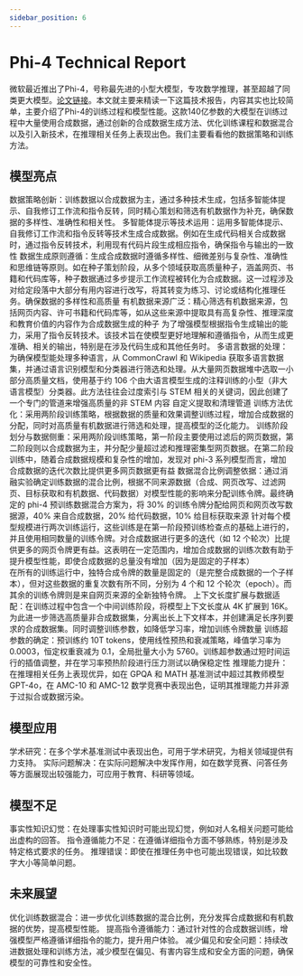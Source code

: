 ```yaml
---
sidebar_position: 6
---
```


# Phi-4 Technical Report
微软最近推出了Phi-4，号称最先进的小型大模型，专攻数学推理，甚至超越了同类更大模型。[论文链接](https://arxiv.org/abs/2412.08905)。本文就主要来精读一下这篇技术报告，内容其实也比较简单，主要介绍了Phi-4的训练过程和模型性能。这款140亿参数的大模型在训练过程中大量使用合成数据，通过创新的合成数据生成方法、优化训练课程和数据混合以及引入新技术，在推理相关任务上表现出色。我们主要看看他的数据策略和训练方法。

## 模型亮点
数据策略创新：训练数据以合成数据为主，通过多种技术生成，包括多智能体提示、自我修订工作流和指令反转，同时精心策划和筛选有机数据作为补充，确保数据的多样性、准确性和相关性。
多智能体提示等技术运用：运用多智能体提示、自我修订工作流和指令反转等技术生成合成数据。例如在生成代码相关合成数据时，通过指令反转技术，利用现有代码片段生成相应指令，确保指令与输出的一致性
数据生成原则遵循：生成合成数据时遵循多样性、细微差别与复杂性、准确性和思维链等原则。如在种子策划阶段，从多个领域获取高质量种子，涵盖网页、书籍和代码库等，种子数据通过多步提示工作流程被转化为合成数据。这一过程涉及对给定段落中大部分有用内容进行改写，将其转变为练习、讨论或结构化推理任务。确保数据的多样性和高质量
有机数据来源广泛：精心筛选有机数据来源，包括网页内容、许可书籍和代码库等，如从这些来源中提取具有高复杂性、推理深度和教育价值的内容作为合成数据生成的种子
为了增强模型根据指令生成输出的能力，采用了指令反转技术。该技术旨在使模型更好地理解和遵循指令，从而生成更准确、相关的输出，特别是在涉及代码生成和其他任务时。
多语言数据的处理：为确保模型能处理多种语言，从 CommonCrawl 和 Wikipedia 获取多语言数据集，并通过语言识别模型和分类器进行筛选和处理。从大量网页数据堆中选取一小部分高质量文档，使用基于约 106 个由大语言模型生成的注释训练的小型（非大语言模型）分类器。此方法往往会过度索引与 STEM 相关的关键词，因此创建了一个专门的管道来增强高质量的非 STEM 内容
自定义提取和清理管道
训练方法优化：采用两阶段训练策略，根据数据的质量和效果调整训练过程，增加合成数据的分配，同时对高质量有机数据进行筛选和处理，提高模型的泛化能力。
训练阶段划分与数据侧重：采用两阶段训练策略，第一阶段主要使用过滤后的网页数据，第二阶段则以合成数据为主，并分配少量超过滤和推理密集型网页数据。在第二阶段训练中，随着合成数据规模和复杂性的增加，发现对 phi-3 系列模型而言，增加合成数据的迭代次数比提供更多网页数据更有益
数据混合比例调整依据：通过消融实验确定训练数据的混合比例，根据不同来源数据（合成、网页改写、过滤网页、目标获取和有机数据、代码数据）对模型性能的影响来分配训练令牌。最终确定的 phi-4 预训练数据混合方案为，将 30% 的训练令牌分配给网页和网页改写数据源，40% 来自合成数据，20% 给代码数据，10% 给目标获取来源
针对每个模型规模进行两次训练运行，这些训练是在第一阶段预训练检查点的基础上进行的，并且使用相同数量的训练令牌。对合成数据进行更多的迭代（如 12 个轮次）比提供更多的网页令牌更有益。这表明在一定范围内，增加合成数据的训练次数有助于提升模型性能，即使合成数据的总量没有增加（因为是固定的子样本）  
在所有的训练运行中，独特合成令牌的数量是固定的（是完整合成数据的一个子样本），但对这些数据的重复次数有所不同，分别为 4 个和 12 个轮次（epoch）。而其余的训练令牌则是来自网页来源的全新独特令牌。
上下文长度扩展与数据适配：在训练过程中包含一个中间训练阶段，将模型上下文长度从 4K 扩展到 16K。为此进一步筛选高质量非合成数据集，分离出长上下文样本，并创建满足长序列要求的合成数据集。同时调整训练参数，如降低学习率，增加训练令牌数量
训练超参数的确定：预训练约 10T tokens，使用线性预热和衰减策略，峰值学习率为 0.0003，恒定权重衰减为 0.1，全局批量大小为 5760。训练超参数通过短时间运行的插值调整，并在学习率预热阶段进行压力测试以确保稳定性
推理能力提升：在推理相关任务上表现优异，如在 GPQA 和 MATH 基准测试中超过其教师模型 GPT-4o，在 AMC-10 和 AMC-12 数学竞赛中表现出色，证明其推理能力并非源于过拟合或数据污染。
## 模型应用
学术研究：在多个学术基准测试中表现出色，可用于学术研究，为相关领域提供有力支持。
实际问题解决：在实际问题解决中发挥作用，如在数学竞赛、问答任务等方面展现出较强能力，可应用于教育、科研等领域。
## 模型不足
事实性知识幻觉：在处理事实性知识时可能出现幻觉，例如对人名相关问题可能给出虚构的回答。
指令遵循能力不足：在遵循详细指令方面不够熟练，特别是涉及特定格式要求的任务。
推理错误：即使在推理任务中也可能出现错误，如比较数字大小等简单问题。
## 未来展望
优化训练数据混合：进一步优化训练数据的混合比例，充分发挥合成数据和有机数据的优势，提高模型性能。
提高指令遵循能力：通过针对性的合成数据训练，增强模型严格遵循详细指令的能力，提升用户体验。
减少偏见和安全问题：持续改进数据处理和训练方法，减少模型在偏见、有害内容生成和安全方面的问题，确保模型的可靠性和安全性。